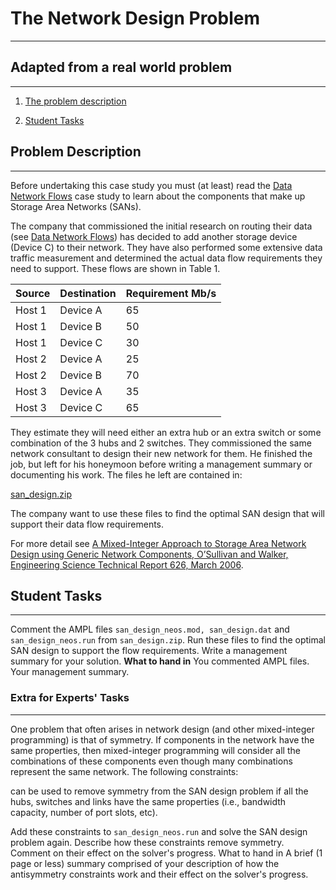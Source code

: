 # The Network Design Problem #

---

## Adapted from a real world problem ##

---

1. [The problem description](http://130.216.209.237/engsci392/pulp/ANetworkDesignProblem#description)

2. [Student Tasks](http://130.216.209.237/engsci392/pulp/ANetworkDesignProblem#tasks)

## Problem Description ##

---

Before undertaking this case study you must (at least) read the [Data Network Flows](http://130.216.209.237/engsci392/pulp/DataNetworkFlows) case study to learn about the components that make up Storage Area Networks (SANs).

The company that commissioned the initial research on routing their data (see [Data Network Flows](http://130.216.209.237/engsci392/pulp/DataNetworkFlows)) has decided to add another storage device (Device C) to their network. They have also performed some extensive data traffic measurement and determined the actual data flow requirements they need to support. These flows are shown in Table 1.


|Source |Destination |Requirement Mb/s |
|:------|:-----------|:----------------|
|Host 1 |Device A |65 |
|Host 1 |Device B| 50 |
|Host 1| Device C |30 |
|Host 2 |Device A| 25|
|Host 2| Device B| 70|
|Host 3 |Device A |35 |
|Host 3 |Device C| 65 |


They estimate they will need either an extra hub or an extra switch or some combination of the 3 hubs and 2 switches. They commissioned the same network consultant to design their new network for them. He finished the job, but left for his honeymoon before writing a management summary or documenting his work. The files he left are contained in:

[san\_design.zip](http://130.216.209.237/engsci392/pulp/san_design.zip)

The company want to use these files to find the optimal SAN design that will support their data flow requirements.

For more detail see [A Mixed-Integer Approach to Storage Area Network Design using Generic Network Components, O’Sullivan and Walker, Engineering Science Technical Report 626, March 2006](http://www.esc.auckland.ac.nz/research/tech/tech.html).


## Student Tasks ##

---

Comment the AMPL files `san_design_neos.mod, san_design.dat` and `san_design_neos.run` from `san_design.zip`. Run these files to find the optimal SAN design to support the flow requirements. Write a management summary for your solution.
**What to hand in** You commented AMPL files. Your management summary.

### Extra for Experts' Tasks ###

---

One problem that often arises in network design (and other mixed-integer programming) is that of symmetry. If components in the network have the same properties, then mixed-integer programming will consider all the combinations of these components even though many combinations represent the same network. The following constraints:


can be used to remove symmetry from the SAN design problem if all the hubs, switches and links have the same properties (i.e., bandwidth capacity, number of port slots, etc).

Add these constraints to `san_design_neos.run` and solve the SAN design problem again. Describe how these constraints remove symmetry. Comment on their effect on the solver's progress.
What to hand in A brief (1 page or less) summary comprised of your description of how the antisymmetry constraints work and their effect on the solver's progress.
